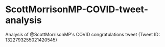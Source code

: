 # ScottMorrisonMP-COVID-tweet-analysis
Analysis of @ScottMorrisonMP's COVID congratulations tweet (Tweet ID: 1322793255021420545)
